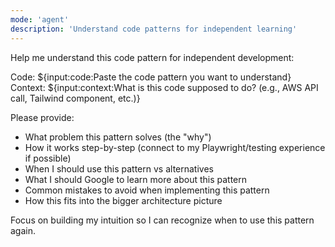 ```yaml
---
mode: 'agent'
description: 'Understand code patterns for independent learning'
---
```


Help me understand this code pattern for independent development:

Code: ${input:code:Paste the code pattern you want to understand}
Context: ${input:context:What is this code supposed to do? (e.g., AWS API call, Tailwind component, etc.)}

Please provide:
- What problem this pattern solves (the "why")
- How it works step-by-step (connect to my Playwright/testing experience if possible)
- When I should use this pattern vs alternatives
- What I should Google to learn more about this pattern
- Common mistakes to avoid when implementing this pattern
- How this fits into the bigger architecture picture

Focus on building my intuition so I can recognize when to use this pattern again.
